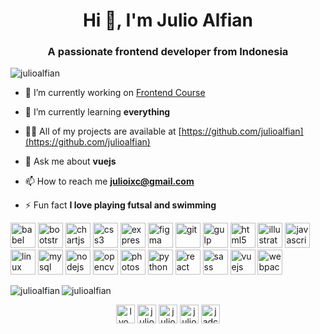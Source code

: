 <h1 align="center">Hi 👋, I'm Julio Alfian</h1>
<h3 align="center">A passionate frontend developer from Indonesia</h3>

<p align="left"> <img src="https://komarev.com/ghpvc/?username=julioalfian" alt="julioalfian" /> </p>

- 🔭 I’m currently working on [Frontend Course](https://www.youtube.com/channel/UCjAOHg2zAtolzskJwJAs2sA?view_as=subscriber)

- 🌱 I’m currently learning **everything**

- 👨‍💻 All of my projects are available at [https://github.com/julioalfian](https://github.com/julioalfian)

- 💬 Ask me about **vuejs**

- 📫 How to reach me **julioixc@gmail.com**

- ⚡ Fun fact **I love playing futsal and swimming**

<p align="left"><img src="https://www.vectorlogo.zone/logos/babeljs/babeljs-icon.svg" alt="babel" width="40" height="40"/> <img src="https://devicons.github.io/devicon/devicon.git/icons/bootstrap/bootstrap-plain.svg" alt="bootstrap" width="40" height="40"/> <img src="https://www.chartjs.org/media/logo-title.svg" alt="chartjs" width="40" height="40"/> <img src="https://devicons.github.io/devicon/devicon.git/icons/css3/css3-original-wordmark.svg" alt="css3" width="40" height="40"/> <img src="https://devicons.github.io/devicon/devicon.git/icons/express/express-original-wordmark.svg" alt="express" width="40" height="40"/> <img src="https://www.vectorlogo.zone/logos/figma/figma-icon.svg" alt="figma" width="40" height="40"/> <img src="https://www.vectorlogo.zone/logos/git-scm/git-scm-icon.svg" alt="git" width="40" height="40"/> <img src="https://devicons.github.io/devicon/devicon.git/icons/gulp/gulp-plain.svg" alt="gulp" width="40" height="40"/> <img src="https://devicons.github.io/devicon/devicon.git/icons/html5/html5-original-wordmark.svg" alt="html5" width="40" height="40"/> <img src="https://www.vectorlogo.zone/logos/adobe_illustrator/adobe_illustrator-icon.svg" alt="illustrator" width="40" height="40"/> <img src="https://devicons.github.io/devicon/devicon.git/icons/javascript/javascript-original.svg" alt="javascript" width="40" height="40"/> <img src="https://devicons.github.io/devicon/devicon.git/icons/linux/linux-original.svg" alt="linux" width="40" height="40"/> <img src="https://devicons.github.io/devicon/devicon.git/icons/mysql/mysql-original-wordmark.svg" alt="mysql" width="40" height="40"/> <img src="https://devicons.github.io/devicon/devicon.git/icons/nodejs/nodejs-original-wordmark.svg" alt="nodejs" width="40" height="40"/> <img src="https://www.vectorlogo.zone/logos/opencv/opencv-icon.svg" alt="opencv" width="40" height="40"/> <img src="https://devicons.github.io/devicon/devicon.git/icons/photoshop/photoshop-plain.svg" alt="photoshop" width="40" height="40"/> <img src="https://devicons.github.io/devicon/devicon.git/icons/python/python-original.svg" alt="python" width="40" height="40"/> <img src="https://devicons.github.io/devicon/devicon.git/icons/react/react-original-wordmark.svg" alt="react" width="40" height="40"/> <img src="https://devicons.github.io/devicon/devicon.git/icons/sass/sass-original.svg" alt="sass" width="40" height="40"/> <img src="https://devicons.github.io/devicon/devicon.git/icons/vuejs/vuejs-original-wordmark.svg" alt="vuejs" width="40" height="40"/> <img src="https://devicons.github.io/devicon/devicon.git/icons/webpack/webpack-original.svg" alt="webpack" width="40" height="40"/></p><img align="left" src="https://github-readme-stats.vercel.app/api/top-langs/?username=julioalfian&layout=compact&hide=html" alt="julioalfian" />

<img align="center" src="https://github-readme-stats.vercel.app/api?username=julioalfian&show_icons=true" alt="julioalfian" />

<p align="center">
<a href="https://twitter.com/lyo_aza" target="blank"><img align="center" src="https://cdn.jsdelivr.net/npm/simple-icons@3.0.1/icons/twitter.svg" alt="lyo_aza" height="30" width="30" /></a>
<a href="https://linkedin.com/in/julioalfian" target="blank"><img align="center" src="https://cdn.jsdelivr.net/npm/simple-icons@3.0.1/icons/linkedin.svg" alt="julioalfian" height="30" width="30" /></a>
<a href="https://fb.com/julioalfiandwicahya" target="blank"><img align="center" src="https://cdn.jsdelivr.net/npm/simple-icons@3.0.1/icons/facebook.svg" alt="julioalfiandwicahya" height="30" width="30" /></a>
<a href="https://instagram.com/julioalfian" target="blank"><img align="center" src="https://cdn.jsdelivr.net/npm/simple-icons@3.0.1/icons/instagram.svg" alt="julioalfian" height="30" width="30" /></a>
<a href="https://www.youtube.com/c/jadc" target="blank"><img align="center" src="https://cdn.jsdelivr.net/npm/simple-icons@3.0.1/icons/youtube.svg" alt="jadc" height="30" width="30" /></a>
</p>

